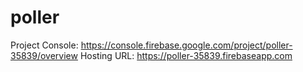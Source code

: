 # poller

Project Console: https://console.firebase.google.com/project/poller-35839/overview
Hosting URL: https://poller-35839.firebaseapp.com